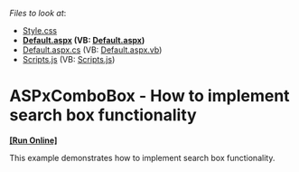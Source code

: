<!-- default file list -->
*Files to look at*:

* [Style.css](./CS/Content/Style.css)
* **[Default.aspx](./CS/Default.aspx) (VB: [Default.aspx](./VB/Default.aspx))**
* [Default.aspx.cs](./CS/Default.aspx.cs) (VB: [Default.aspx.vb](./VB/Default.aspx.vb))
* [Scripts.js](./CS/Scripts/Scripts.js) (VB: [Scripts.js](./VB/Scripts/Scripts.js))
<!-- default file list end -->
# ASPxComboBox - How to implement search box functionality
<!-- run online -->
**[[Run Online]](https://codecentral.devexpress.com/t157540/)**
<!-- run online end -->


This example demonstrates how to implement search box functionality.

<br/>


